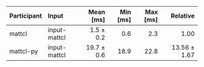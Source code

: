 | Participant | Input | Mean [ms] | Min [ms] | Max [ms] | Relative |
|:---|:---|---:|---:|---:|---:|
| mattcl | input-mattcl | 1.5 ± 0.2 | 0.6 | 2.3 | 1.00 |
| mattcl-py | input-mattcl | 19.7 ± 0.6 | 18.9 | 22.8 | 13.56 ± 1.67 |
